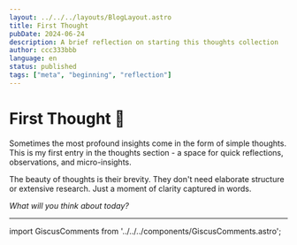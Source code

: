 ```yaml
---
layout: ../../../layouts/BlogLayout.astro
title: First Thought
pubDate: 2024-06-24
description: A brief reflection on starting this thoughts collection
author: ccc333bbb
language: en
status: published
tags: ["meta", "beginning", "reflection"]
---
```


# First Thought 💭

Sometimes the most profound insights come in the form of simple thoughts. This is my first entry in the thoughts section - a space for quick reflections, observations, and micro-insights.

The beauty of thoughts is their brevity. They don't need elaborate structure or extensive research. Just a moment of clarity captured in words.

*What will you think about today?*

---

import GiscusComments from '../../../components/GiscusComments.astro';

<GiscusComments />